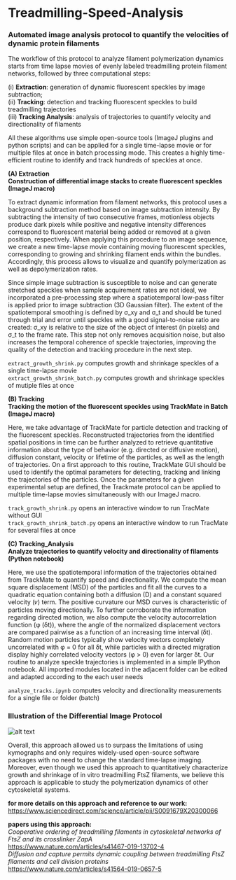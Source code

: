 # Treadmilling-Speed-Analysis
### Automated image analysis protocol to quantify the velocities of dynamic protein filaments

The workflow of this protocol to analyze filament polymerization dynamics starts from time lapse movies of evenly labeled treadmilling protein filament networks, followed by three computational steps:

(i)	**Extraction**: generation of dynamic fluorescent speckles by image subtraction; <br>
(ii)	**Tracking**: detection and tracking fluorescent speckles to build treadmilling trajectories <br>
(iii)	**Tracking Analysis**: analysis of trajectories to quantify velocity and directionality of filaments 

All these algorithms use simple open-source tools (ImageJ plugins and python scripts) and can be applied for a single time-lapse movie or for multiple files at once in batch processing mode. This creates a highly time-efficient routine to identify and track hundreds of speckles at once. 


**(A) Extraction** <br>
**Construction of differential image stacks to create fluorescent speckles (ImageJ macro)**

To extract dynamic information from filament networks, this protocol uses a background subtraction method based on image subtraction intensity. By subtracting the intensity of two consecutive frames, motionless objects produce dark pixels while positive and negative intensity differences correspond to fluorescent material being added or removed at a given position, respectively. When applying this procedure to an image sequence, we create a new time-lapse movie containing moving fluorescent speckles, corresponding to growing and shrinking filament ends within the bundles. Accordingly, this process allows to visualize and quantify polymerization as well as depolymerization rates.

Since simple image subtraction is susceptible to noise and can generate stretched speckles when sample acquirement rates are not ideal, we incorporated a pre-processing step where a spatiotemporal low-pass filter is applied prior to image subtraction (3D Gaussian filter). The extent of the spatiotemporal smoothing is defined by σ_xy and σ_t and should be tuned through trial and error until speckles with a good signal-to-noise ratio are created: σ_xy is relative to the size of the object of interest (in pixels) and σ_t to the frame rate. This step not only removes acquisition noise, but also increases the temporal coherence of speckle trajectories, improving the quality of the detection and tracking procedure in the next step.

`extract_growth_shrink.py` computes growth and shrinkage speckles of a single time-lapse movie <br>
`extract_growth_shrink_batch.py` computes growth and shrinkage speckles of mutiple files at once <br>

**(B) Tracking** <br>
**Tracking the motion of the fluorescent speckles using TrackMate in Batch (ImageJ macro)**

Here, we take advantage of TrackMate for particle detection and tracking of the fluorescent speckles. Reconstructed trajectories from the identified spatial positions in time can be further analyzed to retrieve quantitative information about the type of behavior (e.g. directed or diffusive motion), diffusion constant, velocity or lifetime of the particles, as well as the length of trajectories. On a first approach to this routine, TrackMate GUI should be used to identify the optimal parameters for detecting, tracking and linking the trajectories of the particles. Once the parameters for a given experimental setup are defined, the Trackmate protocol can be applied to multiple time-lapse movies simultaneously with our ImageJ macro.

`track_growth_shrink.py` opens an interactive window to run TracMate without GUI <br>
`track_growth_shrink_batch.py` opens an interactive window to run TracMate for several files at once <br>
 
**(C) Tracking_Analysis** <br>
**Analyze trajectories to quantify velocity and directionality of filaments (Python notebook)**

Here, we use the spatiotemporal information of the trajectories obtained from TrackMate to quantify speed and directionality. 
We compute the mean square displacement (MSD) of the particles and fit all the curves to a quadratic equation containing both a diffusion (D) and a constant squared velocity (𝜈) term. The positive curvature our MSD curves is characteristic of particles moving directionally. To further corroborate the information regarding directed motion, we also compute the velocity autocorrelation function (φ (δt)), where the angle of the normalized displacement vectors are compared pairwise as a function of an increasing time interval (δt). Random motion particles typically show velocity vectors completely uncorrelated with φ = 0 for all δt, while particles with a directed migration display highly correlated velocity vectors (φ > 0) even for larger δt. Our routine to analyze speckle trajectories is implemented in a simple IPython notebook. All imported modules located in the adjacent folder can be edited and adapted according to the each user needs

`analyze_tracks.ipynb` computes velocity and directionality measurements for a single file or folder (batch) <br>

### Illustration of the Differential Image Protocol

![alt text](https://github.com/paulocaldas/Treadmilling-Speed-Analysis/blob/master/fig_differential_image_protocol.png)

Overall, this approach allowed us to surpass the limitations of using kymographs and only requires widely-used open-source software packages with no need to change the standard time-lapse imaging. Moreover, even though we used this approach to quantitatively characterize growth and shrinkage of in vitro treadmilling FtsZ filaments, we believe this approach is applicable to study the polymerization dynamics of other cytoskeletal systems.

**for more details on this approach and reference to our work:** <br>
https://www.sciencedirect.com/science/article/pii/S0091679X20300066

**papers using this approach:** <br> 
*Cooperative ordering of treadmilling filaments in cytoskeletal networks of FtsZ and its crosslinker ZapA* <br>
https://www.nature.com/articles/s41467-019-13702-4 <br>
*Diffusion and capture permits dynamic coupling between treadmilling FtsZ filaments and cell division proteins* <br>
https://www.nature.com/articles/s41564-019-0657-5
